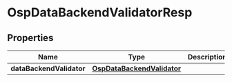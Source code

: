 # OspDataBackendValidatorResp

## Properties
Name | Type | Description | Notes
------------ | ------------- | ------------- | -------------
**dataBackendValidator** | [**OspDataBackendValidator**](OspDataBackendValidator.md) |  |  [optional]
